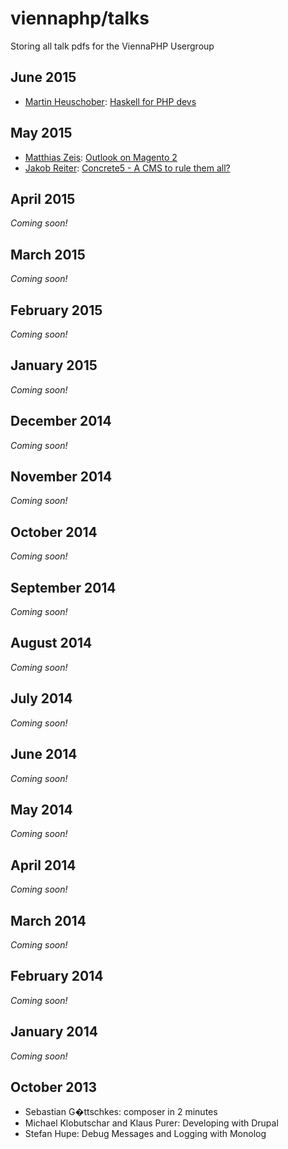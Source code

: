 viennaphp/talks
===============


Storing all talk pdfs for the ViennaPHP Usergroup

June 2015
---------

* [Martin Heuschober](https://github.com/epsilonhalbe): [Haskell for PHP devs](201506/00-haskell-for-php-devs)

May 2015
--------

* [Matthias Zeis](http://www.matthias-zeis.com/): [Outlook on Magento 2](201505/01-outlook-on-magento-2.pdf)
* [Jakob Reiter](https://github.com/JakobReiter/): [Concrete5 - A CMS to rule them all?](201505/03-concrete5-a-cms-to-rule-them-all.pdf)

April 2015
--------

*Coming soon!*

March 2015
--------
*Coming soon!*

February 2015
--------
*Coming soon!*

January 2015
--------
*Coming soon!*

December 2014
--------
*Coming soon!*

November 2014
--------
*Coming soon!*

October 2014
--------
*Coming soon!*

September 2014
--------
*Coming soon!*

August 2014
--------
*Coming soon!*

July 2014
--------
*Coming soon!*

June 2014
--------
*Coming soon!*

May 2014
--------
*Coming soon!*
      
April 2014
--------
*Coming soon!*

March 2014
--------
*Coming soon!*


February 2014
--------
*Coming soon!*


January 2014
--------
*Coming soon!*

October 2013
------------

* Sebastian G�ttschkes: composer in 2 minutes
* Michael Klobutschar and Klaus Purer: Developing with Drupal
* Stefan Hupe: Debug Messages and Logging with Monolog

